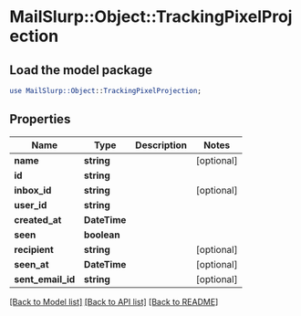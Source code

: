 # MailSlurp::Object::TrackingPixelProjection

## Load the model package
```perl
use MailSlurp::Object::TrackingPixelProjection;
```

## Properties
Name | Type | Description | Notes
------------ | ------------- | ------------- | -------------
**name** | **string** |  | [optional] 
**id** | **string** |  | 
**inbox_id** | **string** |  | [optional] 
**user_id** | **string** |  | 
**created_at** | **DateTime** |  | 
**seen** | **boolean** |  | 
**recipient** | **string** |  | [optional] 
**seen_at** | **DateTime** |  | [optional] 
**sent_email_id** | **string** |  | [optional] 

[[Back to Model list]](../README#documentation-for-models) [[Back to API list]](../README#documentation-for-api-endpoints) [[Back to README]](../README)


